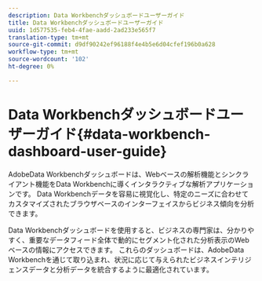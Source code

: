 ```yaml
---
description: Data Workbenchダッシュボードユーザーガイド
title: Data Workbenchダッシュボードユーザーガイド
uuid: 1d577535-feb4-4fae-aadd-2ad233e565f7
translation-type: tm+mt
source-git-commit: d9df90242ef96188f4e4b5e6d04cfef196b0a628
workflow-type: tm+mt
source-wordcount: '102'
ht-degree: 0%

---
```



# Data Workbenchダッシュボードユーザーガイド{#data-workbench-dashboard-user-guide}

AdobeData Workbenchダッシュボードは、Webベースの解析機能とシンクライアント機能をData Workbenchに導くインタラクティブな解析アプリケーションです。 Data Workbenchデータを容易に視覚化し、特定のニーズに合わせてカスタマイズされたブラウザベースのインターフェイスからビジネス傾向を分析できます。

Data Workbenchダッシュボードを使用すると、ビジネスの専門家は、分かりやすく、重要なデータフィード全体で動的にセグメント化された分析表示のWebベースの情報にアクセスできます。 これらのダッシュボードは、AdobeData Workbenchを通じて取り込まれ、状況に応じて与えられたビジネスインテリジェンスデータと分析データを統合するように最適化されています。
